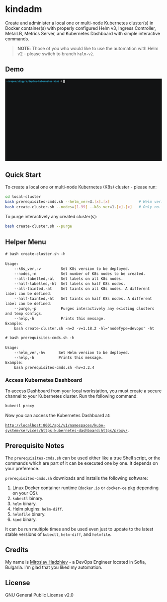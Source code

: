 # kindadm

Create and administer a local one or multi-node Kubernetes cluster(s) in Docker container(s) with properly configured Helm v3, Ingress Controller, MetalLB, Metrics Server, and Kubernetes Dashboard with simple interactive commands.

> **NOTE**: Those of you who would like to use the automation with Helm v2 - please switch to branch `helm-v2`.

## Demo

![gif](demo.gif)

## Quick Start

To create a local one or multi-node Kubernetes (K8s) cluster - please run:

```bash
cd local-cluster
bash prerequisites-cmds.sh --helm_ver=3.[x].[x]             # Helm ver. is optional.
bash create-cluster.sh --nodes=[1-99] --k8s_ver=1.[x].[x]   # Only no. of K8s nodes is mandatory.
```

To purge interactively any created cluster(s):

```bash
bash create-cluster.sh --purge
```

## Helper Menu

```console
# bash create-cluster.sh -h

Usage:
    --k8s_ver,-v         Set K8s version to be deployed.
    --nodes,-n           Set number of K8s nodes to be created.
    --all-labelled,-al   Set labels on all K8s nodes.
    --half-labelled,-hl  Set labels on half K8s nodes.
    --all-tainted,-at    Set taints on all K8s nodes. A different label can be defined.
    --half-tainted,-ht   Set taints on half K8s nodes. A different label can be defined.
    --purge,-p           Purges interactively any existing clusters and temp configs.
    --help,-h            Prints this message.
Example:
    bash create-cluster.sh -n=2 -v=1.18.2 -hl='nodeType=devops' -ht
```

```console
# bash prerequisites-cmds.sh -h

Usage:
    --helm_ver,-hv      Set Helm version to be deployed.
    --help,-h           Prints this message.
Example:
    bash prerequisites-cmds.sh -hv=3.2.4
```

### Access Kubernetes Dashboard

To access Dashboard from your local workstation, you must create a secure channel to your Kubernetes cluster. Run the following command:

```bash
kubectl proxy
```

Now you can access the Kubernetes Dashboard at:

[`http://localhost:8001/api/v1/namespaces/kube-system/services/https:kubernetes-dashboard:https/proxy/`](
http://localhost:8001/api/v1/namespaces/kube-system/services/https:kubernetes-dashboard:https/proxy/).

## Prerequisite Notes

The `prerequisites-cmds.sh` can be used either like a true Shell script, or the commands which are part of it can be executed one by one. It depends on your preference.

`prerequisites-cmds.sh` downloads and installs the following software:

1. Linux Docker container runtime (`docker.io` or `docker-ce` pkg depending on your OS).
2. `kubectl` binary.
3. `helm` binary.
4. Helm plugins: `helm-diff`.
5. `helmfile` binary.
6. `kind` binary.

It can be run multiple times and be used even just to update to the latest stable versions of `kubectl`, `helm-diff`, and `helmfile`.

## Credits

My name is [Miroslav Hadzhiev](https://www.linkedin.com/in/mehadzhiev/) - a DevOps Engineer located in Sofia, Bulgaria. I'm glad that you liked my automation.

## License

GNU General Public License v2.0
